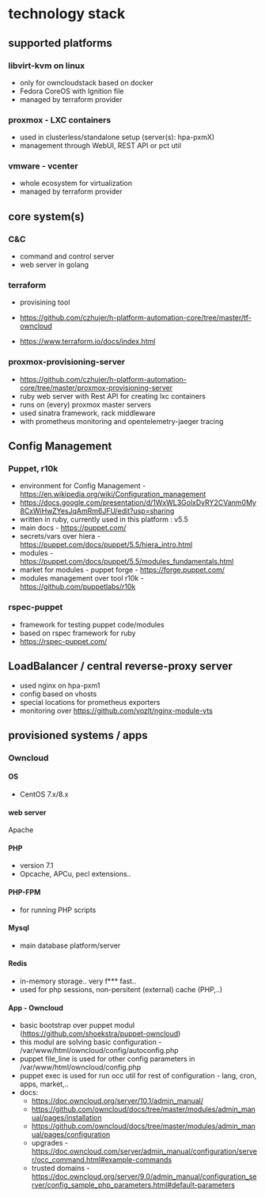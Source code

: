 # technology stack

## supported platforms

### libvirt-kvm on linux
- only for owncloudstack based on docker
- Fedora CoreOS with Ignition file
- managed by terraform provider

### proxmox - LXC containers
- used in clusterless/standalone setup (server(s): hpa-pxmX)
- management through WebUI, REST API or pct util

### vmware - vcenter
- whole ecosystem for virtualization
- managed by terraform provider

## core system(s)

### C&C
- command and control server
- web server in golang

### terraform
- provisining tool

- https://github.com/czhujer/h-platform-automation-core/tree/master/tf-owncloud
- https://www.terraform.io/docs/index.html

### proxmox-provisioning-server
- https://github.com/czhujer/h-platform-automation-core/tree/master/proxmox-provisioning-server
- ruby web server with Rest API for creating lxc containers
- runs on (every) proxmox master servers
- used sinatra framework, rack middleware
- with prometheus monitoring and opentelemetry-jaeger tracing

## Config Management

### Puppet, r10k
- environment for Config Management - https://en.wikipedia.org/wiki/Configuration_management
- https://docs.google.com/presentation/d/1WxWL3GolxDvRY2CVanm0My8CxWiHwZYesJqAmRm6JFU/edit?usp=sharing
- written in ruby, currently used in this platform : v5.5
- main docs - https://puppet.com/
- secrets/vars over hiera - https://puppet.com/docs/puppet/5.5/hiera_intro.html
- modules - https://puppet.com/docs/puppet/5.5/modules_fundamentals.html
- market for modules - puppet forge - https://forge.puppet.com/
- modules management over tool r10k - https://github.com/puppetlabs/r10k

### rspec-puppet
- framework for testing puppet code/modules
- based on rspec framework for ruby
- https://rspec-puppet.com/

## LoadBalancer / central reverse-proxy server
- used nginx on hpa-pxm1
- config based on vhosts
- special locations for prometheus exporters
- monitoring over https://github.com/vozlt/nginx-module-vts

## provisioned systems / apps

### Owncloud

#### OS
- CentOS 7.x/8.x

#### web server
Apache

#### PHP
- version 7.1
- Opcache, APCu, pecl extensions..

#### PHP-FPM
- for running PHP scripts

#### Mysql
- main database platform/server

#### Redis
- in-memory storage.. very f*** fast..
- used for php sessions, non-persitent (external) cache (PHP,..)

#### App - Owncloud
- basic bootstrap over puppet modul (https://github.com/shoekstra/puppet-owncloud)
- this modul are solving basic configuration - /var/www/html/owncloud/config/autoconfig.php
- puppet file_line is used for other config parameters in /var/www/html/owncloud/config.php
- puppet exec is used for run occ util for rest of configuration - lang, cron, apps, market,..
- docs:
  - https://doc.owncloud.org/server/10.1/admin_manual/
  - https://github.com/owncloud/docs/tree/master/modules/admin_manual/pages/installation
  - https://github.com/owncloud/docs/tree/master/modules/admin_manual/pages/configuration
  - upgrades - https://doc.owncloud.com/server/admin_manual/configuration/server/occ_command.html#example-commands
  - trusted domains - https://doc.owncloud.org/server/9.0/admin_manual/configuration_server/config_sample_php_parameters.html#default-parameters
